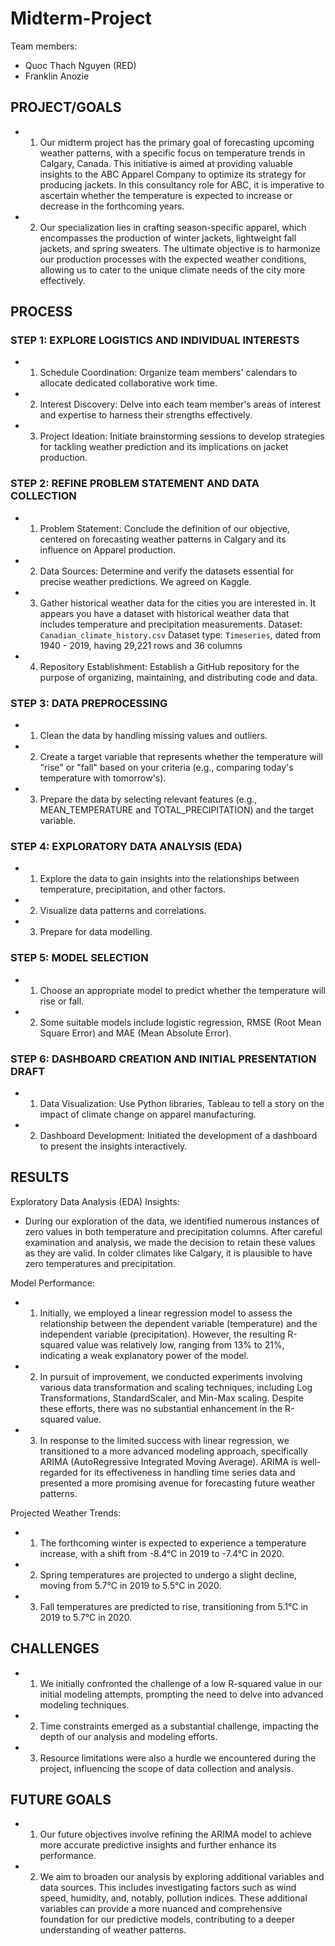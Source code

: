 # Midterm-Project 
Team members: 
- Quoc Thach Nguyen (RED)
- Franklin Anozie

## PROJECT/GOALS

- 1. Our midterm project has the primary goal of forecasting upcoming weather patterns, with a specific focus on temperature trends in Calgary, Canada. This initiative is aimed at providing valuable insights to the ABC Apparel Company to optimize its strategy for producing jackets. In this consultancy role for ABC, it is imperative to ascertain whether the temperature is expected to increase or decrease in the forthcoming years.

- 2. Our specialization lies in crafting season-specific apparel, which encompasses the production of winter jackets, lightweight fall jackets, and spring sweaters. The ultimate objective is to harmonize our production processes with the expected weather conditions, allowing us to cater to the unique climate needs of the city more effectively.

## PROCESS

### STEP 1: EXPLORE LOGISTICS AND INDIVIDUAL INTERESTS

- 1. Schedule Coordination: Organize team members' calendars to allocate dedicated collaborative work time.
  
- 2. Interest Discovery: Delve into each team member's areas of interest and expertise to harness their strengths effectively.
  
- 3. Project Ideation: Initiate brainstorming sessions to develop strategies for tackling weather prediction and its implications on jacket production.

### STEP 2: REFINE PROBLEM STATEMENT AND DATA COLLECTION

- 1. Problem Statement: Conclude the definition of our objective, centered on forecasting weather patterns in Calgary and its influence on Apparel production.

- 2. Data Sources: Determine and verify the datasets essential for precise weather predictions. We agreed on Kaggle.

- 3. Gather historical weather data for the cities you are interested in. It appears you have a dataset with historical weather data that includes temperature and precipitation measurements. 
Dataset: `Canadian_climate_history.csv`
Dataset type: `Timeseries`, dated from 1940 - 2019, having 29,221 rows and 36 columns


- 4. Repository Establishment: Establish a GitHub repository for the purpose of organizing, maintaining, and distributing code and data.

### STEP 3: DATA PREPROCESSING

- 1. Clean the data by handling missing values and outliers.

- 2. Create a target variable that represents whether the temperature will "rise" or "fall" based on your criteria (e.g., comparing today's temperature with tomorrow's).

- 3. Prepare the data by selecting relevant features (e.g., MEAN_TEMPERATURE and TOTAL_PRECIPITATION) and the target variable.

### STEP 4: EXPLORATORY DATA ANALYSIS (EDA)

- 1. Explore the data to gain insights into the relationships between temperature, precipitation, and other factors.

- 2. Visualize data patterns and correlations.

- 3. Prepare for data modelling.

### STEP 5: MODEL SELECTION

- 1. Choose an appropriate model to predict whether the temperature will rise or fall.

- 2. Some suitable models include logistic regression, RMSE (Root Mean Square Error) and MAE (Mean Absolute Error).

### STEP 6: DASHBOARD CREATION AND INITIAL PRESENTATION DRAFT

- 1. Data Visualization: Use Python libraries, Tableau to tell a story on the impact of climate change on apparel manufacturing.

- 2. Dashboard Development: Initiated the development of a dashboard to present the insights interactively.

## RESULTS

Exploratory Data Analysis (EDA) Insights:

- During our exploration of the data, we identified numerous instances of zero values in both temperature and precipitation columns. After careful examination and analysis, we made the decision to retain these values as they are valid. In colder climates like Calgary, it is plausible to have zero temperatures and precipitation.

Model Performance:

- 1. Initially, we employed a linear regression model to assess the relationship between the dependent variable (temperature) and the independent variable (precipitation). However, the resulting R-squared value was relatively low, ranging from 13% to 21%, indicating a weak explanatory power of the model.

- 2. In pursuit of improvement, we conducted experiments involving various data transformation and scaling techniques, including Log Transformations, StandardScaler, and Min-Max scaling. Despite these efforts, there was no substantial enhancement in the R-squared value.

- 3. In response to the limited success with linear regression, we transitioned to a more advanced modeling approach, specifically ARIMA (AutoRegressive Integrated Moving Average). ARIMA is well-regarded for its effectiveness in handling time series data and presented a more promising avenue for forecasting future weather patterns.

Projected Weather Trends:

- 1. The forthcoming winter is expected to experience a temperature increase, with a shift from -8.4°C in 2019 to -7.4°C in 2020.

- 2. Spring temperatures are projected to undergo a slight decline, moving from 5.7°C in 2019 to 5.5°C in 2020.

- 3. Fall temperatures are predicted to rise, transitioning from 5.1°C in 2019 to 5.7°C in 2020.
    
## CHALLENGES 

- 1. We initially confronted the challenge of a low R-squared value in our initial modeling attempts, prompting the need to delve into advanced modeling techniques.

- 2. Time constraints emerged as a substantial challenge, impacting the depth of our analysis and modeling efforts.

- 3. Resource limitations were also a hurdle we encountered during the project, influencing the scope of data collection and analysis.

	
## FUTURE GOALS

- 1. Our future objectives involve refining the ARIMA model to achieve more accurate predictive insights and further enhance its performance.

- 2. We aim to broaden our analysis by exploring additional variables and data sources. This includes investigating factors such as wind speed, humidity, and, notably, pollution indices. These additional variables can provide a more nuanced and comprehensive foundation for our predictive models, contributing to a deeper understanding of weather patterns.

	